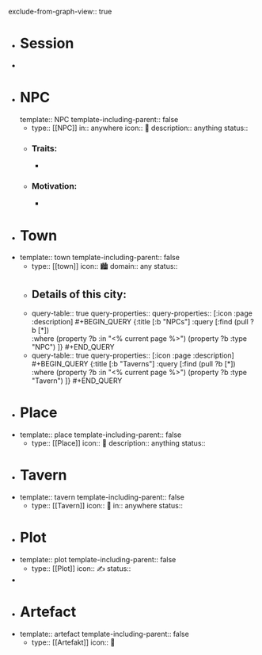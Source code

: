 exclude-from-graph-view:: true

- # Session
-
- # NPC
  template:: NPC
  template-including-parent:: false
	- type:: [[NPC]]
	  in:: anywhere
	  icon:: 👤
	  description:: anything
	  status::
	- ### Traits:
		-
	- ### Motivation:
		-
- # Town
- template:: town
  template-including-parent:: false
	- type:: [[town]]
	  icon:: 🏙️
	  domain:: any
	  status::
	- Details of this city:
		-
	- query-table:: true
	  query-properties::
	  query-properties:: [:icon :page :description]
	  #+BEGIN_QUERY
	   {:title [:b "NPCs"]
	   :query [:find (pull ?b [*])   
	   :where
	  (property ?b :in "<% current page %>")
	  (property ?b :type "NPC")
	   ]}
	  #+END_QUERY
	- query-table:: true
	  query-properties:: [:icon :page :description]
	  #+BEGIN_QUERY
	   {:title [:b "Taverns"]
	   :query [:find (pull ?b [*])   
	   :where
	  (property ?b :in "<% current page %>")
	  (property ?b :type "Tavern")
	   ]}
	  #+END_QUERY
- # Place
- template:: place
  template-including-parent:: false
	- type:: [[Place]]
	  icon:: 🏰
	  description:: anything
	  status::
- # Tavern
- template:: tavern
  template-including-parent:: false
	- type:: [[Tavern]]
	  icon:: 🍻
	  in:: anywhere
	  status::
- # Plot
- template:: plot
  template-including-parent:: false
	- type:: [[Plot]]
	  icon:: ✍️
	  status::
-
- # Artefact
- template:: artefact
  template-including-parent:: false
	- type:: [[Artefakt]] 
	  icon:: 💍